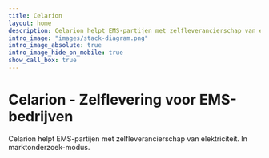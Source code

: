 ```yaml
---
title: Celarion
layout: home
description: Celarion helpt EMS-partijen met zelfleverancierschap van elektriciteit. In marktonderzoek-modus.
intro_image: "images/stack-diagram.png"
intro_image_absolute: true
intro_image_hide_on_mobile: true
show_call_box: true
---
```


# Celarion - Zelflevering voor EMS-bedrijven

Celarion helpt EMS-partijen met zelfleverancierschap van elektriciteit. In marktonderzoek-modus.